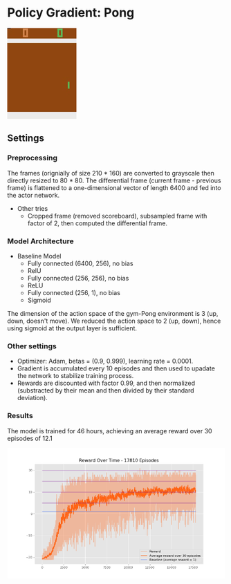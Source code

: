 # Policy Gradient: Pong
![Rewards](./results/play.gif)
## Settings
### Preprocessing
The frames (orignially of size 210 * 160) are converted to grayscale then directly resized to 80 * 80. The differential frame (current frame - previous frame) is flattened to a one-dimensional vector of length 6400 and fed into the actor network.
- Other tries
    - Cropped frame (removed scoreboard), subsampled frame with factor of 2, then computed the differential frame.

### Model Architecture
- Baseline Model
    - Fully connected (6400, 256), no bias
    - RelU
    - Fully connected (256, 256), no bias
    - ReLU
    - Fully connected (256, 1), no bias
    - Sigmoid

The dimension of the action space of the gym-Pong environment is 3 (up, down, doesn't move). We reduced the action space to 2 (up, down), hence using sigmoid at the output layer is sufficient.
### Other settings
- Optimizer: Adam, betas = (0.9, 0.999), learning rate = 0.0001.
- Gradient is accumulated every 10 episodes and then used to upadate the network to stabilize training process.
- Rewards are discounted with factor 0.99, and then normalized (substracted by their mean and then divided by their standard deviation).
### Results

The model is trained for 46 hours, achieving an average reward over 30 episodes of 12.1

![Rewards](./results/reward.png)



